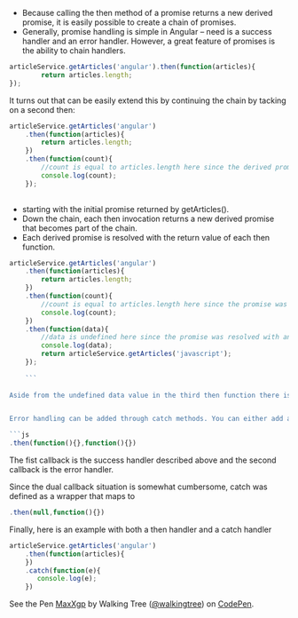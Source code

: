 * Because calling the then method of a promise returns a new derived promise, it is easily possible to create a chain of promises.
* Generally, promise handling is simple in Angular – need is a success handler and an error handler. However, a great feature of promises is the ability to chain handlers.

```js
articleService.getArticles('angular').then(function(articles){
        return articles.length;
});
```

It turns out that can be easily extend this by continuing the chain by tacking on a second then:

```javascript
articleService.getArticles('angular')
    .then(function(articles){
        return articles.length;
    })
    .then(function(count){
        //count is equal to articles.length here since the derived promise was resolved with the article count
        console.log(count);
    });
    
  ```
* starting with the initial promise returned by getArticles(). 
* Down the chain, each then invocation returns a new derived promise that becomes part of the chain. 
* Each derived promise is resolved with the return value of each then function.

```js
articleService.getArticles('angular')
    .then(function(articles){
        return articles.length;
    })
    .then(function(count){
        //count is equal to articles.length here since the promise was resolved with the count
        console.log(count);
    })
    .then(function(data){
        //data is undefined here since the promise was resolved with an undefined value
        console.log(data);
        return articleService.getArticles('javascript');
    });
    
    ```
    
Aside from the undefined data value in the third then function there is more going on here. The final then returns an explicit promise by calling getArticles() again. This shows that you're not limited to built in derived promises, but can also return promises generated by other sources midstream. This is powerful since it allows us to integrate external and internal promises in the same continuous chain.


Error handling can be added through catch methods. You can either add a granular catch handler to deal with specific promises or you can add a single catch all at the end. The main difference is that specific error handlers midstream will handle the error and let subsequent then handlers carry on as if nothing happened – unless you return a rejected promise or throw an error from the catch function. The catch function may seem like a different beast, but it's really just a then method in disguise. In fact the then method actually supports two callbacks, so it's full potential is

```js
.then(function(){},function(){})

```
The fist callback is the success handler described above and the second callback is the error handler.

Since the dual callback situation is somewhat cumbersome, catch was defined as a wrapper that maps to
```js
.then(null,function(){})
```
Finally, here is an example with both a then handler and a catch handler
```js
articleService.getArticles('angular')
    .then(function(articles){
    })
    .catch(function(e){
       console.log(e);
    })
```
<p data-height="268" data-theme-id="0" data-slug-hash="MaxXgp" data-default-tab="result" data-user="walkingtree" class='codepen'>See the Pen <a href='http://codepen.io/walkingtree/pen/MaxXgp/'>MaxXgp</a> by Walking Tree (<a href='http://codepen.io/walkingtree'>@walkingtree</a>) on <a href='http://codepen.io'>CodePen</a>.</p>
<script async src="//assets.codepen.io/assets/embed/ei.js"></script>
